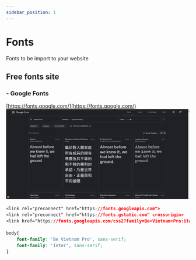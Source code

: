 ```yaml
---
sidebar_position: 1
---
```

# Fonts

Fonts to be import to your website

## Free fonts site

### - Google Fonts 
[https://fonts.google.com/](https://fonts.google.com/)
![googlefontsImage](/img/googleFonts.jpg)

```css title="Demo of import fonts to website"
<link rel="preconnect" href="https://fonts.googleapis.com">
<link rel="preconnect" href="https://fonts.gstatic.com" crossorigin>
<link href="https://fonts.googleapis.com/css2?family=Be+Vietnam+Pro:ital,wght@1,300&family=Inter&display=swap" rel="stylesheet">

body{
    font-family: 'Be Vietnam Pro', sans-serif;
    font-family: 'Inter', sans-serif;
}
```


